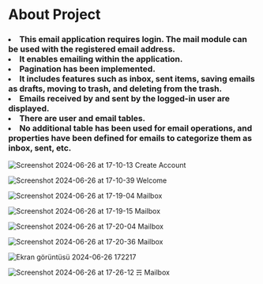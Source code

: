 <h1> About Project </h1>
<h3>
<li>This email application requires login. The mail module can be used with the registered email address.</li>
<li>It enables emailing within the application.</li>
<li>Pagination has been implemented.</li>
<li>It includes features such as inbox, sent items, saving emails as drafts, moving to trash, and deleting from the trash.</li>
<li>Emails received by and sent by the logged-in user are displayed.</li>
<li>There are user and email tables.</li>
<li>No additional table has been used for email operations, and properties have been defined for emails to categorize them as inbox, sent, etc.</li>
</h3>

![Screenshot 2024-06-26 at 17-10-13 Create Account](https://github.com/Faruk-Celik/UserMessageApplication/assets/72822335/62a7a302-767b-4adb-bd64-e39433efc8cb)

![Screenshot 2024-06-26 at 17-10-39 Welcome](https://github.com/Faruk-Celik/UserMessageApplication/assets/72822335/4da514ee-de4f-4657-af27-b55156173c26)

![Screenshot 2024-06-26 at 17-19-04 Mailbox](https://github.com/Faruk-Celik/UserMessageApplication/assets/72822335/17adc474-bb8d-4517-971f-967a998f9aa5)

![Screenshot 2024-06-26 at 17-19-15 Mailbox](https://github.com/Faruk-Celik/UserMessageApplication/assets/72822335/48d3e39f-622d-41ef-8ed4-9d977cd82c95)

![Screenshot 2024-06-26 at 17-20-04 Mailbox](https://github.com/Faruk-Celik/UserMessageApplication/assets/72822335/aa1c25fb-bad7-41f4-abb5-9dd7cb4b29e1)

![Screenshot 2024-06-26 at 17-20-36 Mailbox](https://github.com/Faruk-Celik/UserMessageApplication/assets/72822335/2764de3b-03c5-420d-923a-657b0f1b2a47)

![Ekran görüntüsü 2024-06-26 172217](https://github.com/Faruk-Celik/UserMessageApplication/assets/72822335/bb1f9c84-8d45-4085-8599-bc090efbab96)

![Screenshot 2024-06-26 at 17-26-12 ☴ Mailbox](https://github.com/Faruk-Celik/UserMessageApplication/assets/72822335/795e50bf-b4c5-4723-b080-6492c3cfa88c)

